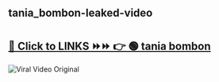 
 ## tania_bombon-leaked-video 

# <h2><a href="https://clipsfans.com/tania_bombon&ref=git">🔗 Click to LINKS ⏩⏩ 👉 🟢 tania bombon </a></h2>

<a href="https://clipsfans.com/tania_bombon&ref=git" rel="nofollow" data-target="animated-image.originalLink"><img src="https://i.ibb.co.com/xMMVF88/686577567.gif" alt="Viral Video Original" style="max-width: 100%; display: inline-block;" data-target="animated-image.originalImage"></a>
